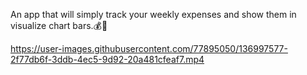 An app that will simply track your weekly expenses and show them in visualize chart bars.💰💸

https://user-images.githubusercontent.com/77895050/136997577-2f77db6f-3ddb-4ec5-9d92-20a481cfeaf7.mp4

